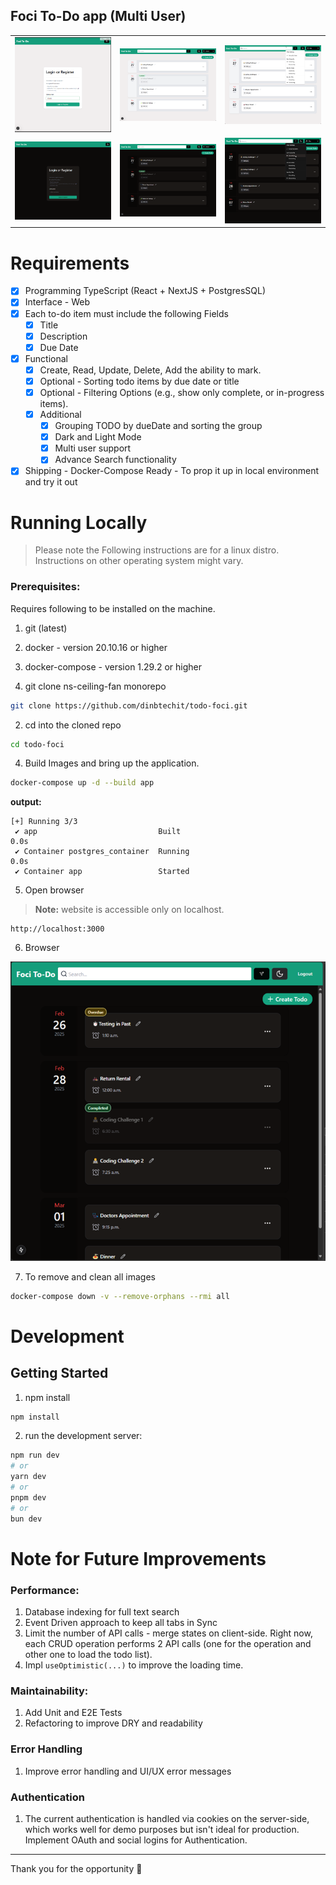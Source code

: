 ## Foci To-Do app (Multi User)

|                              |                              |                                  |
|------------------------------|------------------------------|----------------------------------|
| ![login](docs/login.png)     | ![img_2.png](docs/img_2.png) | ![img_1.png](docs/filter-wt.png) |
| ![img_3.png](docs/img_3.png) | ![img_1.png](docs/img_1.png) | ![img.png](docs/filter.png)      |

# Requirements

- [X] Programming TypeScript (React + NextJS + PostgresSQL)
- [X] Interface - Web
- [X] Each to-do item must include the following Fields
    -  [X] Title
    -  [x] Description
    -  [X] Due Date
- [X] Functional
    - [X] Create, Read, Update, Delete, Add the ability to mark.
    - [X] Optional - Sorting todo items by due date or title
    - [X] Optional - Filtering Options  (e.g., show only complete, or in-progress items).
    - [X] Additional
        - [X] Grouping TODO by dueDate and sorting the group
        - [X] Dark and Light Mode
        - [X] Multi user support
        - [X] Advance Search functionality
- [X] Shipping - Docker-Compose Ready - To prop it up in local environment and try it out

# Running Locally

> Please note the Following instructions are for a linux distro.
> Instructions on other operating system might vary.

### Prerequisites:

Requires following to be installed on the machine.

1. git (latest)
2. docker - version 20.10.16 or higher
3. docker-compose - version 1.29.2 or higher

1. git clone ns-ceiling-fan monorepo

```bash
git clone https://github.com/dinbtechit/todo-foci.git
```

2. cd into the cloned repo

```bash
cd todo-foci
```

4. Build Images and bring up the application.

```bash
docker-compose up -d --build app
```

**output:**

```
[+] Running 3/3
 ✔ app                           Built                                                                                                                                                                                           0.0s 
 ✔ Container postgres_container  Running                                                                                                                                                                                         0.0s 
 ✔ Container app                 Started       
```

5. Open browser

> **Note:** website is accessible only on localhost.

```
http://localhost:3000
```

6. Browser

![img.png](docs/running-app.png)

7. To remove and clean all images

```bash
docker-compose down -v --remove-orphans --rmi all
```

# Development

## Getting Started

1. npm install

```sh
npm install
```

2. run the development server:

```bash
npm run dev
# or
yarn dev
# or
pnpm dev
# or
bun dev
```

# Note for Future Improvements

### Performance:

1. Database indexing for full text search
2. Event Driven approach to keep all tabs in Sync
3. Limit the number of API calls - merge states on client-side. Right now, each CRUD operation performs 2 API calls (one
   for the operation
   and other one to load the todo list).
4. Impl `useOptimistic(...)` to improve the loading time.

### Maintainability:

1. Add Unit and E2E Tests
2. Refactoring to improve DRY and readability

### Error Handling

1. Improve error handling and UI/UX error messages

### Authentication

1. The current authentication is handled via cookies on the server-side, which works well for demo purposes but isn't
   ideal for production. Implement OAuth and social logins for Authentication.

----
Thank you for the opportunity 🙏